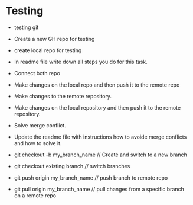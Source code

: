 # Testing

- testing git
- Create a new GH repo for testing
- create local repo for testing
- In readme file write down all steps you do for this task.
- Connect both repo
- Make changes on the local repo and then push it to the remote repo
- Make changes to the remote repository.
- Make changes on the local repository and then push it to the remote repository.
- Solve merge conflict.
- Update the readme file with instructions how to avoide merge conflicts and how to solve it.

- git checkout -b my_branch_name // Create and switch to a new branch
- git checkout existing branch // switch branches
- git push origin my_branch_name // push branch to remote repo
- git pull origin my_branch_name // pull changes from a specific branch on a remote repo
